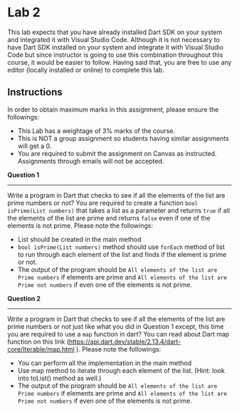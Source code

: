 # Lab 2

This lab expects that you have already installed Dart SDK on your system and integrated it with Visual Studio Code. Although it is not necessary to have Dart SDK installed on your system and integrate it with Visual Studio Code but since instructor is going to use this combination throughout this course, it would be easier to follow. Having said that, you are free to use any editor (locally installed or online) to complete this lab.

## Instructions
In order to obtain maximum marks in this assignment, please ensure the followings:
* This Lab has a weightage of 3% marks of the course.
* This is NOT a group assignment so students having similar assignments will get a 0.
* You are required to submit the assignment on Canvas as instructed. Assignments through emails will not be accepted.

**Question 1**
___________________________

Write a program in Dart that checks to see if all the elements of the list are prime numbers or not? You are required to create a function `bool isPrime(List numbers)` that takes a list as a parameter and returns `true` if all the elements of the list are prime and returns `false` even if one of the elements is not prime. Please note the followings:
* List should be created in the main method
* `bool isPrime(List numbers)` method should use `forEach` method of list to run through each element of the list and finds if the element is prime or not.
* The output of the program should be `All elements of the list are Prime numbers` if elements are prime and `All elements of the list are Prime not numbers` if even one of the elements is not prime.

**Question 2**
____________
Write a program in Dart that checks to see if all the elements of the list are prime numbers or not just like what you did in Question 1 except, this time you are required to use a `map` function in dart? You can read about Dart map function on this link (https://api.dart.dev/stable/2.13.4/dart-core/Iterable/map.html ). 
Please note the followings:
* You can perform all the implementation in the main method
* Use map method to iterate through each element of the list. (Hint: look into toList() method as well.)
* The output of the program should be `All elements of the list are Prime numbers` if elements are prime and `All elements of the list are Prime not numbers` if even one of the elements is not prime.
